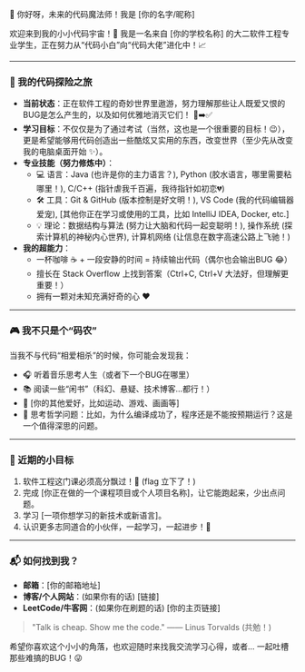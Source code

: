 👋 你好呀，未来的代码魔法师！我是 [你的名字/昵称]

欢迎来到我的小小代码宇宙！🌌 我是一名来自 [你的学校名称] 的大二软件工程专业学生，正在努力从“代码小白”向“代码大佬”进化中！📈

---

### 🚀 我的代码探险之旅

*   **当前状态**：正在软件工程的奇妙世界里遨游，努力理解那些让人既爱又恨的BUG是怎么产生的，以及如何优雅地消灭它们！ 🐞➡️✅
*   **学习目标**：不仅仅是为了通过考试（当然，这也是一个很重要的目标！😉），更是希望能够用代码创造出一些酷炫又实用的东西，改变世界（至少先从改变我的电脑桌面开始 ✨）。
*   **专业技能（努力修炼中）**：
    *   💻 语言：Java (也许是你的主力语言？), Python (胶水语言，哪里需要粘哪里！), C/C++ (指针虐我千百遍，我待指针如初恋💔)
    *   🛠️ 工具：Git & GitHub (版本控制是好文明！), VS Code (我的代码编辑器爱宠),  [其他你正在学习或使用的工具，比如 IntelliJ IDEA, Docker, etc.]
    *   💡 理论：数据结构与算法 (努力让大脑和代码一起变聪明！), 操作系统 (探索计算机的神秘内心世界), 计算机网络 (让信息在数字高速公路上飞驰！)
*   **我的超能力**：
    *   一杯咖啡 ☕ + 一段安静的时间 = 持续输出代码（偶尔也会输出BUG 😂）
    *   擅长在 Stack Overflow 上找到答案（Ctrl+C, Ctrl+V 大法好，但理解更重要！）
    *   拥有一颗对未知充满好奇的心 ❤️

---

### 🎮 我不只是个“码农”

当我不与代码“相爱相杀”的时候，你可能会发现我：

*   🎧 听着音乐思考人生（或者下一个BUG在哪里）
*   📚 阅读一些“闲书”（科幻、悬疑、技术博客...都行！）
*   🚴 [你的其他爱好，比如运动、游戏、画画等]
*   🤔 思考哲学问题：比如，为什么编译成功了，程序还是不能按预期运行？这是一个值得深思的问题。

---

### 🎯 近期的小目标

1.  软件工程这门课必须高分飘过！💯 (flag 立下了！)
2.  完成 [你正在做的一个课程项目或个人项目名称]，让它能跑起来，少出点问题。
3.  学习 [一项你想学习的新技术或新语言]。
4.  认识更多志同道合的小伙伴，一起学习，一起进步！🤝

---

### 📬 如何找到我？

*   **邮箱**：[你的邮箱地址]
*   **博客/个人网站**：(如果你有的话) [链接]
*   **LeetCode/牛客网**：(如果你在刷题的话) [你的主页链接]

> "Talk is cheap. Show me the code." —— Linus Torvalds (共勉！)

希望你喜欢这个小小的角落，也欢迎随时来找我交流学习心得，或者... 一起吐槽那些难搞的BUG！😜

